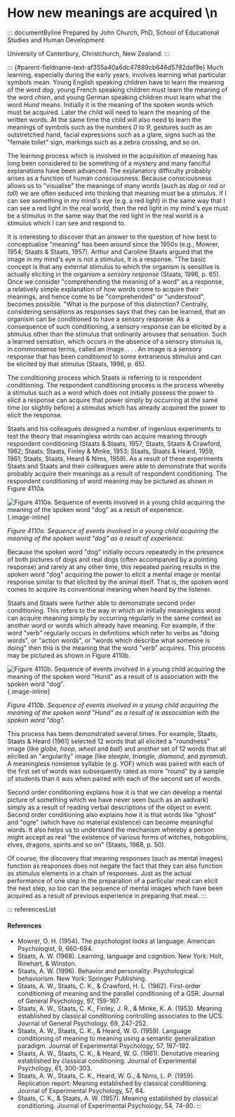 # How new meanings are acquired \n

::: documentByline
Prepared by John Church, PhD, School of Educational Studies and Human
Development

University of Canterbury, Christchurch, New Zealand.
:::

::: {#parent-fieldname-text-af355a40a6dc47889cb646d5782daf9e}
Much learning, especially during the early years, involves learning what
particular symbols mean. Young English speaking children have to learn
the meaning of the word *dog*, young French speaking children must learn
the meaning of the word *chien*, and young German speaking children must
learn what the word *Hund* means. Initially it is the meaning of the
spoken words which must be acquired. Later the child will need to learn
the meaning of the written words. At the same time the child will also
need to learn the meanings of symbols such as the numbers *0* to *9*,
gestures such as an outstretched hand, facial expressions such as a
glare, signs such as the "female toilet" sign, markings such as a zebra
crossing, and so on.

The learning process which is involved in the acquisition of meaning has
long been considered to be something of a mystery and many fanciful
explanations have been advanced. The explanatory difficulty probably
arises as a function of human consciousness. Because consciousness
allows us to "visualise" the meanings of many words (such as *dog* or
*red* or *tall*) we are often seduced into thinking that meaning must be
a stimulus. If I can see something in my mind's eye (e.g. a red light)
in the same way that I can see a red light in the real world, then the
red light in my mind's eye must be a stimulus in the same way that the
red light in the real world is a stimulus which I can see and respond
to.

It is interesting to discover that an answer to the question of how best
to conceptualise "meaning" has been around since the 1950s (e.g.,
Mowrer, 1954; Staats & Staats, 1957). Arthur and Caroline Staats argued
that the image in my mind's eye is not a stimulus, it is a response.
"The basic concept is that any external stimulus to which the organism
is sensitive is actually eliciting in the organism a *sensory response*
(Staats, 1996, p. 65). Once we consider "comprehending the meaning of a
word" as a response, a relatively simple explanation of how words come
to acquire their meanings, and hence come to be "comprehended" or
"understood", becomes possible. "What is the purpose of this
distinction? Centrally, considering sensations as responses says that
they can be learned, that an organism can be conditioned to have a
sensory response. As a consequence of such conditioning, a sensory
response can be elicited by a stimulus other than the stimulus that
ordinarily arouses that sensation. Such a learned sensation, which
occurs in the absence of a sensory stimulus is, in commonsense terms,
called an image. . . . An image is a sensory response that has been
*conditioned* to some extraneous stimulus and can be elicited by that
stimulus (Staats, 1996, p. 65).

The conditioning process which Staats is referring to is respondent
conditioning. The respondent conditioning process is the process whereby
a stimulus such as a word which does not initially possess the power to
elicit a response can acquire that power simply by occurring at the same
time (or slightly before) a stimulus which has already acquired the
power to elicit the response.

Staats and his colleagues designed a number of ingenious experiments to
test the theory that meaningless words can acquire meaning through
respondent conditioning (Staats & Staats, 1957; Staats, Staats &
Crawford, 1962; Staats, Staats, Finley & Minke, 1953; Staats, Staats &
Heard, 1959, 1961; Staats, Staats, Heard & Nims, 1959). As a result of
these experiments Staats and Staats and their colleagues were able to
demonstrate that words probably acquire their meanings as a result of
respondent conditioning. The respondent conditioning of word meaning may
be pictured as shown in Figure 4110a.

![Figure 4110a. Sequence of events involved in a young child acquiring
the meaning of the spoken word "dog" as a result of
experience.](../../../../../assets/images/Figure4110a.png "Figure 4110a. Sequence of events involved in a young child acquiring the meaning of the spoken word “dog” as a result of experience."){.image-inline}

*Figure 4110a. Sequence of events involved in a young child acquiring
the meaning of the spoken word "dog" as a result of experience.*

Because the spoken word "dog" initially occurs repeatedly in the
presence of both pictures of dogs and real dogs (often accompanied by a
pointing response) and rarely at any other time, this repeated pairing
results in the spoken word "dog" acquiring the power to elicit a mental
image or mental response similar to that elicited by the animal itself.
That is, the spoken word comes to acquire its conventional meaning when
heard by the listener.

Staats and Staats were further able to demonstrate second order
conditioning. This refers to the way in which an initially meaningless
word can acquire meaning simply by occurring regularly in the same
context as another word or words which already have meaning. For
example, if the word "verb" regularly occurs in definitions which refer
to verbs as "doing words", or "action words", or "words which describe
what someone is doing" then this is the meaning that the word "verb"
acquires. This process may be pictured as shown in Figure 4110b.

![Figure 4110b. Sequence of events involved in a young child acquiring
the meaning of the spoken word "Hund" as a result of is association with
the spoken word
"dog".](../../../../../assets/images/Figure4110b.png "Figure 4110b. Sequence of events involved in a young child acquiring the meaning of the spoken word “Hund” as a result of is association with the spoken word “dog”."){.image-inline}

*Figure 4110b. Sequence of events involved in a young child acquiring
the meaning of the spoken word "Hund" as a result of is association with
the spoken word "dog".*

This process has been demonstrated several times. For example, Staats,
Staats & Heard (1961) selected 12 words that all elicited a "roundness"
image (like *globe, hoop, wheel* and *ball*) and another set of 12 words
that all elicited an "angularity" image (like *steeple, triangle,
diamond,* and *pyramid*). A meaningless nonsense syllable (e.g. YOF)
which was paired with each of the first set of words was subsequently
rated as more "round" by a sample of students than it was when paired
with each of the second set of words.

Second order conditioning explains how it is that we can develop a
mental picture of something which we have never seen (such as an
aadvark) simply as a result of reading verbal descriptions of the object
or event. Second order conditioning also explains how it is that words
like "ghost" and "ogre" (which have no material existence) can become
meaningful words. It also helps us to understand the mechanism whereby a
person might accept as real "the existence of various forms of witches,
hobgoblins, elves, dragons, spirits and so on" (Staats, 1968, p. 50).

Of course, the discovery that meaning responses (such as mental images)
function as responses does not negate the fact that they can also
function as stimulus elements in a chain of responses. Just as the
actual performance of one step in the preparation of a particular meal
can elicit the next step, so too can the sequence of mental images which
have been acquired as a result of previous experience in preparing that
meal.
:::

::: referencesList
#### References

-   Mowrer, O. H. (1954). The psychologist looks at language. American
    Psychologist, 9, 660-694.
-   Staats, A. W. (1968). Learning, language and cognition. New York:
    Holt, Rinehart, & Winston.
-   Staats, A. W. (1996). Behavior and personality: Psychological
    behaviorism. New York: Springer Publishing.
-   Staats, A. W., Staats, C. K., & Crawford, H. L. (1962). First-order
    conditioning of meaning and the parallel conditioning of a GSR.
    Journal of General Psychology, 97, 159-167.
-   Staats, A. W., Staats, C. K., Finley, J. R., & Minke, K. A. (1953).
    Meaning established by classical conditioning controlling associates
    to the UCS. Journal of General Psychology, 69, 247-252.
-   Staats, A. W., Staats, C. K., & Heard, W. G. (1959). Language
    conditioning of meaning to meaning using a semantic generalization
    paradigm. Journal of Experimental Psychology, 57, 187-192.
-   Staats, A. W., Staats, C. K., & Heard, W. G. (1961). Denotative
    meaning established by classical conditioning. Journal of
    Experimental Psychology, 61, 300-303.
-   Staats, A. W., Staats, C. K., Heard, W. G., & Nims, L. P. (1959).
    Replication report: Meaning established by classical conditioning.
    Journal of Experimental Psychology, 57, 64.
-   Staats, C. K., & Staats, A. W. (1957). Meaning established by
    classical conditioning. Journal of Experimental Psychology, 54,
    74-80.
:::
